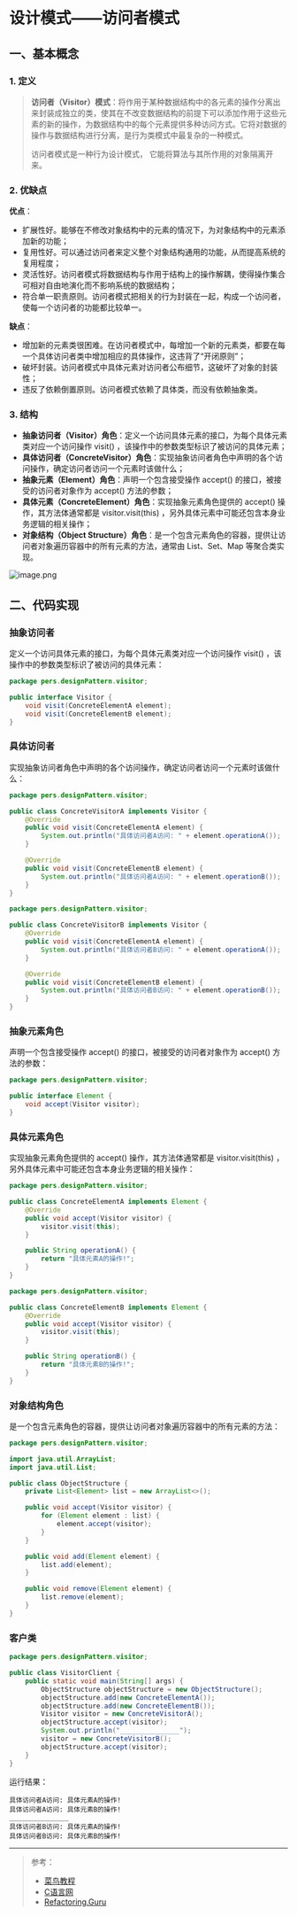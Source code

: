 # 设计模式——访问者模式

## 一、基本概念

### 1. 定义

> **访问者（Visitor）模式**：将作用于某种数据结构中的各元素的操作分离出来封装成独立的类，使其在不改变数据结构的前提下可以添加作用于这些元素的新的操作，为数据结构中的每个元素提供多种访问方式。它将对数据的操作与数据结构进行分离，是行为类模式中最复杂的一种模式。
>
> 访问者模式是一种行为设计模式， 它能将算法与其所作用的对象隔离开来。

### 2. 优缺点

**优点**：

- 扩展性好。能够在不修改对象结构中的元素的情况下，为对象结构中的元素添加新的功能；
- 复用性好。可以通过访问者来定义整个对象结构通用的功能，从而提高系统的复用程度；
- 灵活性好。访问者模式将数据结构与作用于结构上的操作解耦，使得操作集合可相对自由地演化而不影响系统的数据结构；
- 符合单一职责原则。访问者模式把相关的行为封装在一起，构成一个访问者，使每一个访问者的功能都比较单一。

**缺点**：

- 增加新的元素类很困难。在访问者模式中，每增加一个新的元素类，都要在每一个具体访问者类中增加相应的具体操作，这违背了“开闭原则”；
- 破坏封装。访问者模式中具体元素对访问者公布细节，这破坏了对象的封装性；
- 违反了依赖倒置原则。访问者模式依赖了具体类，而没有依赖抽象类。

### 3. 结构

- **抽象访问者（Visitor）角色**：定义一个访问具体元素的接口，为每个具体元素类对应一个访问操作 visit() ，该操作中的参数类型标识了被访问的具体元素；
- **具体访问者（ConcreteVisitor）角色**：实现抽象访问者角色中声明的各个访问操作，确定访问者访问一个元素时该做什么；
- **抽象元素（Element）角色**：声明一个包含接受操作 accept() 的接口，被接受的访问者对象作为 accept() 方法的参数；
- **具体元素（ConcreteElement）角色**：实现抽象元素角色提供的 accept() 操作，其方法体通常都是 visitor.visit(this) ，另外具体元素中可能还包含本身业务逻辑的相关操作；
- **对象结构（Object Structure）角色**：是一个包含元素角色的容器，提供让访问者对象遍历容器中的所有元素的方法，通常由 List、Set、Map 等聚合类实现。

![image.png](https://raw.githubusercontent.com/wlynxg/pic/main/2025/06/01/20250601-163938.png)


## 二、代码实现

### 抽象访问者

定义一个访问具体元素的接口，为每个具体元素类对应一个访问操作 visit() ，该操作中的参数类型标识了被访问的具体元素：

```java
package pers.designPattern.visitor;

public interface Visitor {
    void visit(ConcreteElementA element);
    void visit(ConcreteElementB element);
}
```

### 具体访问者

实现抽象访问者角色中声明的各个访问操作，确定访问者访问一个元素时该做什么：

```java
package pers.designPattern.visitor;

public class ConcreteVisitorA implements Visitor {
    @Override
    public void visit(ConcreteElementA element) {
        System.out.println("具体访问者A访问: " + element.operationA());
    }

    @Override
    public void visit(ConcreteElementB element) {
        System.out.println("具体访问者A访问: " + element.operationB());
    }
}
```

```java
package pers.designPattern.visitor;

public class ConcreteVisitorB implements Visitor {
    @Override
    public void visit(ConcreteElementA element) {
        System.out.println("具体访问者B访问: " + element.operationA());
    }

    @Override
    public void visit(ConcreteElementB element) {
        System.out.println("具体访问者B访问: " + element.operationB());
    }
}
```

### 抽象元素角色

声明一个包含接受操作 accept() 的接口，被接受的访问者对象作为 accept() 方法的参数：

```java
package pers.designPattern.visitor;

public interface Element {
    void accept(Visitor visitor);
}
```

### 具体元素角色

实现抽象元素角色提供的 accept() 操作，其方法体通常都是 visitor.visit(this) ，另外具体元素中可能还包含本身业务逻辑的相关操作：

```java
package pers.designPattern.visitor;

public class ConcreteElementA implements Element {
    @Override
    public void accept(Visitor visitor) {
        visitor.visit(this);
    }

    public String operationA() {
        return "具体元素A的操作!";
    }
}
```

```java
package pers.designPattern.visitor;

public class ConcreteElementB implements Element {
    @Override
    public void accept(Visitor visitor) {
        visitor.visit(this);
    }

    public String operationB() {
        return "具体元素B的操作!";
    }
}
```

### 对象结构角色

是一个包含元素角色的容器，提供让访问者对象遍历容器中的所有元素的方法：

```java
package pers.designPattern.visitor;

import java.util.ArrayList;
import java.util.List;

public class ObjectStructure {
    private List<Element> list = new ArrayList<>();

    public void accept(Visitor visitor) {
        for (Element element : list) {
            element.accept(visitor);
        }
    }

    public void add(Element element) {
        list.add(element);
    }

    public void remove(Element element) {
        list.remove(element);
    }
}
```

### 客户类

```java
package pers.designPattern.visitor;

public class VisitorClient {
    public static void main(String[] args) {
        ObjectStructure objectStructure = new ObjectStructure();
        objectStructure.add(new ConcreteElementA());
        objectStructure.add(new ConcreteElementB());
        Visitor visitor = new ConcreteVisitorA();
        objectStructure.accept(visitor);
        System.out.println("_______________");
        visitor = new ConcreteVisitorB();
        objectStructure.accept(visitor);
    }
}
```

运行结果：

```
具体访问者A访问: 具体元素A的操作!
具体访问者A访问: 具体元素B的操作!
_______________
具体访问者B访问: 具体元素A的操作!
具体访问者B访问: 具体元素B的操作!
```

***

> 参考：
>
> - [菜鸟教程](https://www.runoob.com/design-pattern/singleton-pattern.html)
> - [C语言网](http://c.biancheng.net/view/1338.html)
> - [Refactoring.Guru](https://refactoringguru.cn/)

